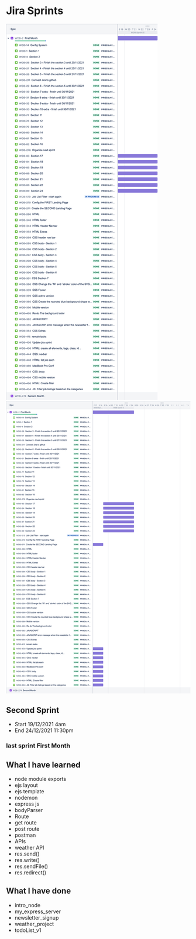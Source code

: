 

# Jira Sprints
![Begin Banner](5-sprint.png)
![Begin Banner](5-Sprint-full.png)

## Second Sprint
* Start 19/12/2021 4am
* End 24/12/2021 11:30pm
### last sprint First Month

## What I have learned
- node module exports
- ejs layout
- ejs template
- nodemon
- express js
- bodyParser
- Route
- get route
- post route
- postman
- APIs
- weather API
- res.send()
- res.write()
- res.sendFile()
- res.redirect()
## What I have done
- intro_node
- my_express_server
- newsletter_signup
- weather_project
- todoList_v1
